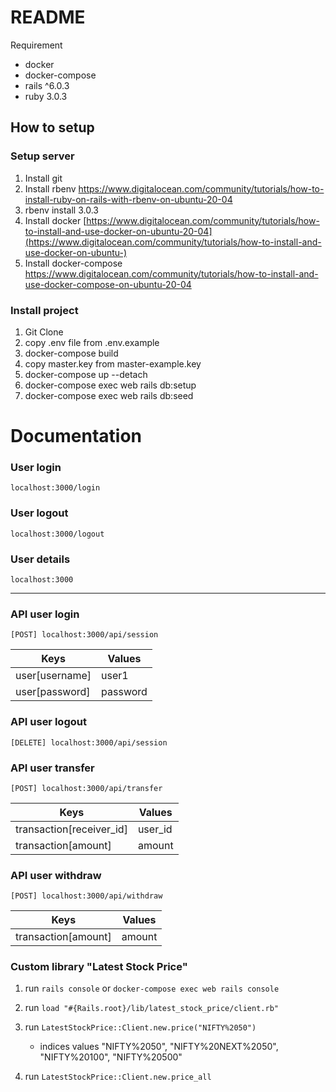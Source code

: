 # README

Requirement
- docker
- docker-compose
- rails ^6.0.3
- ruby 3.0.3

## How to setup

### Setup server
1. Install git
2. Install rbenv https://www.digitalocean.com/community/tutorials/how-to-install-ruby-on-rails-with-rbenv-on-ubuntu-20-04
3. rbenv install 3.0.3
4. Install docker [https://www.digitalocean.com/community/tutorials/how-to-install-and-use-docker-on-ubuntu-20-04](https://www.digitalocean.com/community/tutorials/how-to-install-and-use-docker-on-ubuntu-)
5. Install docker-compose https://www.digitalocean.com/community/tutorials/how-to-install-and-use-docker-compose-on-ubuntu-20-04

### Install project
1. Git Clone
2. copy .env file from .env.example
3. docker-compose build
4. copy master.key from master-example.key
5. docker-compose up --detach
6. docker-compose exec web rails db:setup
7. docker-compose exec web rails db:seed

# Documentation

### User login

    localhost:3000/login

### User logout

    localhost:3000/logout

### User details

    localhost:3000


---

### API user login

    [POST] localhost:3000/api/session

| Keys            | Values         |
| --------------- | -------------- |
| user[username]  | user1          |
| user[password]  | password       |

### API user logout

    [DELETE] localhost:3000/api/session

### API user transfer

    [POST] localhost:3000/api/transfer

| Keys                      | Values     |
| ------------------------- | ---------- |
| transaction[receiver_id]  | user_id    |
| transaction[amount]       | amount     |

### API user withdraw

    [POST] localhost:3000/api/withdraw

| Keys                      | Values     |
| ------------------------- | ---------- |
| transaction[amount]       | amount     |


### Custom library "Latest Stock Price"

1. run `rails console` or `docker-compose exec web rails console`

2. run `load "#{Rails.root}/lib/latest_stock_price/client.rb"`

3. run `LatestStockPrice::Client.new.price("NIFTY%2050")`

    - indices values "NIFTY%2050", "NIFTY%20NEXT%2050", "NIFTY%20100", "NIFTY%20500"

4. run `LatestStockPrice::Client.new.price_all`
